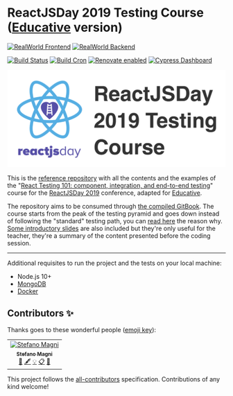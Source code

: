 # ReactJSDay 2019 Testing Course ([Educative](https://www.educative.io/) version)

[![RealWorld Frontend](https://img.shields.io/badge/realworld-frontend-%23783578.svg)](http://realworld.io)
[![RealWorld Backend](https://img.shields.io/badge/realworld-backend-%23783578.svg)](http://realworld.io)

[![Build Status](https://travis-ci.com/NoriSte/educative-cypress-course.svg?branch=master)](https://travis-ci.com/NoriSte/educative-cypress-course)
[![Build Cron](https://img.shields.io/badge/build%20cron-weekly-44cc11.svg)](https://travis-ci.com/NoriSte/educative-cypress-course)
[![Renovate enabled](https://img.shields.io/badge/renovate-enabled-brightgreen.svg)](https://renovatebot.com/)
[![Cypress Dashboard](https://img.shields.io/static/v1?label=Cypress&message=Dashboard&color=00BF88)](https://dashboard.cypress.io/#/projects/jdiekj/runs)

![ReactJSDay 2019 Testing Course](assets/images/reactjsday-course.png)

This is the [reference repository](https://github.com/NoriSte/educative-cypress-course) with all the contents and the examples of the "[React Testing 101: component, integration, and end-to-end testing](https://2019.reactjsday.it/workshops/react-testing-101.html)" course for the [ReactJSDay 2019](https://2019.reactjsday.it/) conference, adapted for [Educative](https://www.educative.io/).

The repository aims to be consumed through [the compiled GitBook](https://noriste.github.io/educative-cypress-course/). The course starts from the peak of the testing pyramid and goes down instead of following the "standard" testing path, you can [read here](https://noriste.github.io/educative-cypress-course/book/top-to-bottom.html) the reason why. [Some introductory slides](https://slides.com/noriste/educative-cypress-course) are also included but they're only useful for the teacher, they're a summary of the content presented before the coding session.

---

Additional requisites to run the project and the tests on your local machine:

- Node.js 10+
- [MongoDB](https://docs.mongodb.com/manual/installation/#tutorials)
- [Docker](https://docs.docker.com/install/)

## Contributors ✨

Thanks goes to these wonderful people ([emoji key](https://allcontributors.org/docs/en/emoji-key)):

<!-- ALL-CONTRIBUTORS-LIST:START - Do not remove or modify this section -->
<!-- prettier-ignore -->
<table>
  <tr>
    <td align="center"><a href="https://twitter.com/NoriSte"><img src="https://avatars0.githubusercontent.com/u/173663?v=4" width="100px;" alt="Stefano Magni"/><br /><sub><b>Stefano Magni</b></sub></a><br /><a href="#business-NoriSte" title="Business development">💼</a> <a href="#content-NoriSte" title="Content">🖋</a> <a href="#example-NoriSte" title="Examples">💡</a> <a href="#eventOrganizing-NoriSte" title="Event Organizing">📋</a> <a href="#ideas-NoriSte" title="Ideas, Planning, & Feedback">🤔</a></td>
  </tr>
</table>

<!-- ALL-CONTRIBUTORS-LIST:END -->

This project follows the [all-contributors](https://github.com/all-contributors/all-contributors) specification. Contributions of any kind welcome!
